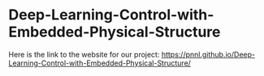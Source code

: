 # Deep-Learning-Control-with-Embedded-Physical-Structure

Here is the link to the website for our project: https://pnnl.github.io/Deep-Learning-Control-with-Embedded-Physical-Structure/
